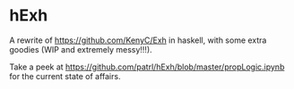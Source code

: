 # hExh

A rewrite of https://github.com/KenyC/Exh in haskell, with some extra goodies (WIP and extremely messy!!!).

Take a peek at https://github.com/patrl/hExh/blob/master/propLogic.ipynb for the current state of affairs.
